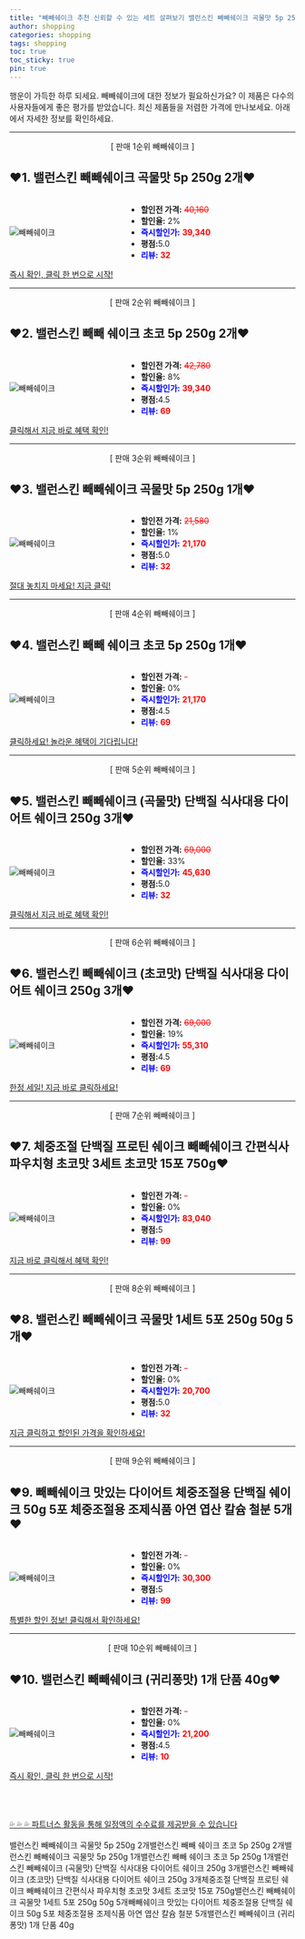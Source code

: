 ```yaml
---
title: "빼빼쉐이크 추천 신뢰할 수 있는 세트 살펴보기 밸런스킨 빼빼쉐이크 곡물맛 5p 250g"
author: shopping
categories: shopping
tags: shopping
toc: true
toc_sticky: true
pin: true
---
```

행운이 가득한 하루 되세요. 빼빼쉐이크에 대한 정보가 필요하신가요?  이 제품은 다수의 사용자들에게 좋은 평가를 받았습니다. 최신 제품들을 저렴한 가격에 만나보세요. 아래에서 자세한 정보를 확인하세요.

---
<p class="toplist" style="margin: 0 auto; display: block; width: fit-content;">[ 판매 1순위 빼빼쉐이크 ]</p>

<h2><strong>❤️1. 밸런스킨 빼빼쉐이크 곡물맛 5p 250g 2개❤️</strong></h2>

<div style="display: flex; align-items: center;">
    <div style="flex: 0.4;">
        <img src="https://thumbnail6.coupangcdn.com/thumbnails/remote/230x230ex/image/retail/images/6490acaa-d491-474b-a395-77d5592186a0748259627505438328.png" alt="빼빼쉐이크" style="max-width: 100%;">
    </div>
    <div style="flex: 0.6; margin-left: 10px;">
        <ul>
            <li><strong>할인전 가격:</strong> <del style="color: red;">40,160</del></li>
            <li><strong>할인율:</strong> 2%</li>
            <li><span style='color:blue'><strong>즉시할인가:</strong></span> <span style='color:red'><strong>39,340</strong></span></li>
            <li><strong>평점:</strong>5.0</li>
            <li><span style='color:blue'><strong>리뷰:</strong></span> <span style='color:red'><strong>32</strong></span></li>
        </ul>
    </div>
</div>
<div class="center">
    <a href="https://selin100587.github.io?lptag=AF9450613&subid=githubio&pageKey=6465276107&traceid=V0-153&itemId=19512164215&vendorItemId=85908136797" class="myButton">
        즉시 확인, 클릭 한 번으로 시작!
    </a>
</div>


---
<p class="toplist" style="margin: 0 auto; display: block; width: fit-content;">[ 판매 2순위 빼빼쉐이크 ]</p>

<h2><strong>❤️2. 밸런스킨 빼빼 쉐이크 초코 5p 250g 2개❤️</strong></h2>

<div style="display: flex; align-items: center;">
    <div style="flex: 0.4;">
        <img src="https://thumbnail9.coupangcdn.com/thumbnails/remote/230x230ex/image/retail/images/3035d608-26cd-44a5-ad93-dbbccb6d03c1709054768538895024.png" alt="빼빼쉐이크" style="max-width: 100%;">
    </div>
    <div style="flex: 0.6; margin-left: 10px;">
        <ul>
            <li><strong>할인전 가격:</strong> <del style="color: red;">42,780</del></li>
            <li><strong>할인율:</strong> 8%</li>
            <li><span style='color:blue'><strong>즉시할인가:</strong></span> <span style='color:red'><strong>39,340</strong></span></li>
            <li><strong>평점:</strong>4.5</li>
            <li><span style='color:blue'><strong>리뷰:</strong></span> <span style='color:red'><strong>69</strong></span></li>
        </ul>
    </div>
</div>
<div class="center">
    <a href="https://selin100587.github.io?lptag=AF9450613&subid=githubio&pageKey=6455198340&traceid=V0-153&itemId=14184435588&vendorItemId=85908136082" class="myButton">
        클릭해서 지금 바로 혜택 확인!
    </a>
</div>


---
<p class="toplist" style="margin: 0 auto; display: block; width: fit-content;">[ 판매 3순위 빼빼쉐이크 ]</p>

<h2><strong>❤️3. 밸런스킨 빼빼쉐이크 곡물맛 5p 250g 1개❤️</strong></h2>

<div style="display: flex; align-items: center;">
    <div style="flex: 0.4;">
        <img src="https://thumbnail10.coupangcdn.com/thumbnails/remote/230x230ex/image/rs_quotation_api/e8ey2kkk/29dfea83ffb749adabcd8584c51f0b8f.jpg" alt="빼빼쉐이크" style="max-width: 100%;">
    </div>
    <div style="flex: 0.6; margin-left: 10px;">
        <ul>
            <li><strong>할인전 가격:</strong> <del style="color: red;">21,580</del></li>
            <li><strong>할인율:</strong> 1%</li>
            <li><span style='color:blue'><strong>즉시할인가:</strong></span> <span style='color:red'><strong>21,170</strong></span></li>
            <li><strong>평점:</strong>5.0</li>
            <li><span style='color:blue'><strong>리뷰:</strong></span> <span style='color:red'><strong>32</strong></span></li>
        </ul>
    </div>
</div>
<div class="center">
    <a href="https://selin100587.github.io?lptag=AF9450613&subid=githubio&pageKey=6465276107&traceid=V0-153&itemId=14089395150&vendorItemId=81336591585" class="myButton">
        절대 놓치지 마세요! 지금 클릭!
    </a>
</div>


---
<p class="toplist" style="margin: 0 auto; display: block; width: fit-content;">[ 판매 4순위 빼빼쉐이크 ]</p>

<h2><strong>❤️4. 밸런스킨 빼빼 쉐이크 초코 5p 250g 1개❤️</strong></h2>

<div style="display: flex; align-items: center;">
    <div style="flex: 0.4;">
        <img src="https://thumbnail6.coupangcdn.com/thumbnails/remote/230x230ex/image/rs_quotation_api/rai8k1y4/ab99de663e8a446caf2a038f18b6f71e.jpg" alt="빼빼쉐이크" style="max-width: 100%;">
    </div>
    <div style="flex: 0.6; margin-left: 10px;">
        <ul>
            <li><strong>할인전 가격:</strong> <del style="color: red;">-</del></li>
            <li><strong>할인율:</strong> 0%</li>
            <li><span style='color:blue'><strong>즉시할인가:</strong></span> <span style='color:red'><strong>21,170</strong></span></li>
            <li><strong>평점:</strong>4.5</li>
            <li><span style='color:blue'><strong>리뷰:</strong></span> <span style='color:red'><strong>69</strong></span></li>
        </ul>
    </div>
</div>
<div class="center">
    <a href="https://selin100587.github.io?lptag=AF9450613&subid=githubio&pageKey=6455198340&traceid=V0-153&itemId=14029305236&vendorItemId=81277696519" class="myButton">
        클릭하세요! 놀라운 혜택이 기다립니다!
    </a>
</div>


---
<p class="toplist" style="margin: 0 auto; display: block; width: fit-content;">[ 판매 5순위 빼빼쉐이크 ]</p>

<h2><strong>❤️5. 밸런스킨 빼빼쉐이크 (곡물맛) 단백질 식사대용 다이어트 쉐이크 250g 3개❤️</strong></h2>

<div style="display: flex; align-items: center;">
    <div style="flex: 0.4;">
        <img src="https://thumbnail10.coupangcdn.com/thumbnails/remote/230x230ex/image/vendor_inventory/5f57/fad6e97cc7fd2dac0f2aa0667c257a99d7f914eef95e0f385a7d6852686d.jpg" alt="빼빼쉐이크" style="max-width: 100%;">
    </div>
    <div style="flex: 0.6; margin-left: 10px;">
        <ul>
            <li><strong>할인전 가격:</strong> <del style="color: red;">69,000</del></li>
            <li><strong>할인율:</strong> 33%</li>
            <li><span style='color:blue'><strong>즉시할인가:</strong></span> <span style='color:red'><strong>45,630</strong></span></li>
            <li><strong>평점:</strong>5.0</li>
            <li><span style='color:blue'><strong>리뷰:</strong></span> <span style='color:red'><strong>32</strong></span></li>
        </ul>
    </div>
</div>
<div class="center">
    <a href="https://selin100587.github.io?lptag=AF9450613&subid=githubio&pageKey=6465276107&traceid=V0-153&itemId=19512164213&vendorItemId=80523345296" class="myButton">
        클릭해서 지금 바로 혜택 확인!
    </a>
</div>


---
<p class="toplist" style="margin: 0 auto; display: block; width: fit-content;">[ 판매 6순위 빼빼쉐이크 ]</p>

<h2><strong>❤️6. 밸런스킨 빼빼쉐이크 (초코맛) 단백질 식사대용 다이어트 쉐이크 250g 3개❤️</strong></h2>

<div style="display: flex; align-items: center;">
    <div style="flex: 0.4;">
        <img src="https://thumbnail10.coupangcdn.com/thumbnails/remote/230x230ex/image/vendor_inventory/6109/219c1045c452784c01cdd3aba922dacb7862f19ce6eb9ca6fd279b94d475.jpg" alt="빼빼쉐이크" style="max-width: 100%;">
    </div>
    <div style="flex: 0.6; margin-left: 10px;">
        <ul>
            <li><strong>할인전 가격:</strong> <del style="color: red;">69,000</del></li>
            <li><strong>할인율:</strong> 19%</li>
            <li><span style='color:blue'><strong>즉시할인가:</strong></span> <span style='color:red'><strong>55,310</strong></span></li>
            <li><strong>평점:</strong>4.5</li>
            <li><span style='color:blue'><strong>리뷰:</strong></span> <span style='color:red'><strong>69</strong></span></li>
        </ul>
    </div>
</div>
<div class="center">
    <a href="https://selin100587.github.io?lptag=AF9450613&subid=githubio&pageKey=6455198340&traceid=V0-153&itemId=14184435592&vendorItemId=80523133747" class="myButton">
        한정 세일! 지금 바로 클릭하세요!
    </a>
</div>


---
<p class="toplist" style="margin: 0 auto; display: block; width: fit-content;">[ 판매 7순위 빼빼쉐이크 ]</p>

<h2><strong>❤️7. 체중조절 단백질 프로틴 쉐이크 빼빼쉐이크 간편식사 파우치형 초코맛 3세트 초코맛 15포 750g❤️</strong></h2>

<div style="display: flex; align-items: center;">
    <div style="flex: 0.4;">
        <img src="https://thumbnail6.coupangcdn.com/thumbnails/remote/230x230ex/image/vendor_inventory/1d1a/aceeeccd9d8aedfbc4e241f358ed156fc11184563908eeef37d0a0d9e0b9.png" alt="빼빼쉐이크" style="max-width: 100%;">
    </div>
    <div style="flex: 0.6; margin-left: 10px;">
        <ul>
            <li><strong>할인전 가격:</strong> <del style="color: red;">-</del></li>
            <li><strong>할인율:</strong> 0%</li>
            <li><span style='color:blue'><strong>즉시할인가:</strong></span> <span style='color:red'><strong>83,040</strong></span></li>
            <li><strong>평점:</strong>5</li>
            <li><span style='color:blue'><strong>리뷰:</strong></span> <span style='color:red'><strong>99</strong></span></li>
        </ul>
    </div>
</div>
<div class="center">
    <a href="https://selin100587.github.io?lptag=AF9450613&subid=githubio&pageKey=7283797906&traceid=V0-153&itemId=18601762040&vendorItemId=90135719724" class="myButton">
        지금 바로 클릭해서 혜택 확인!
    </a>
</div>


---
<p class="toplist" style="margin: 0 auto; display: block; width: fit-content;">[ 판매 8순위 빼빼쉐이크 ]</p>

<h2><strong>❤️8. 밸런스킨 빼빼쉐이크 곡물맛 1세트 5포 250g 50g 5개❤️</strong></h2>

<div style="display: flex; align-items: center;">
    <div style="flex: 0.4;">
        <img src="https://thumbnail10.coupangcdn.com/thumbnails/remote/230x230ex/image/vendor_inventory/4f1f/ed14fc7fa7fa9fa624a98125f8fcdfd6fe8a6a7b09923691ff59af252d6a.jpg" alt="빼빼쉐이크" style="max-width: 100%;">
    </div>
    <div style="flex: 0.6; margin-left: 10px;">
        <ul>
            <li><strong>할인전 가격:</strong> <del style="color: red;">-</del></li>
            <li><strong>할인율:</strong> 0%</li>
            <li><span style='color:blue'><strong>즉시할인가:</strong></span> <span style='color:red'><strong>20,700</strong></span></li>
            <li><strong>평점:</strong>5.0</li>
            <li><span style='color:blue'><strong>리뷰:</strong></span> <span style='color:red'><strong>32</strong></span></li>
        </ul>
    </div>
</div>
<div class="center">
    <a href="https://selin100587.github.io?lptag=AF9450613&subid=githubio&pageKey=6465276107&traceid=V0-153&itemId=20132155512&vendorItemId=85849674623" class="myButton">
        지금 클릭하고 할인된 가격을 확인하세요!
    </a>
</div>


---
<p class="toplist" style="margin: 0 auto; display: block; width: fit-content;">[ 판매 9순위 빼빼쉐이크 ]</p>

<h2><strong>❤️9. 빼빼쉐이크 맛있는 다이어트 체중조절용 단백질 쉐이크 50g 5포 체중조절용 조제식품 아연 엽산 칼슘 철분 5개❤️</strong></h2>

<div style="display: flex; align-items: center;">
    <div style="flex: 0.4;">
        <img src="https://thumbnail6.coupangcdn.com/thumbnails/remote/230x230ex/image/vendor_inventory/8814/e478ca112b8abc4c7aff84f3d65275544c820820b9fbd187d06019dcdb2e.png" alt="빼빼쉐이크" style="max-width: 100%;">
    </div>
    <div style="flex: 0.6; margin-left: 10px;">
        <ul>
            <li><strong>할인전 가격:</strong> <del style="color: red;">-</del></li>
            <li><strong>할인율:</strong> 0%</li>
            <li><span style='color:blue'><strong>즉시할인가:</strong></span> <span style='color:red'><strong>30,300</strong></span></li>
            <li><strong>평점:</strong>5</li>
            <li><span style='color:blue'><strong>리뷰:</strong></span> <span style='color:red'><strong>99</strong></span></li>
        </ul>
    </div>
</div>
<div class="center">
    <a href="https://selin100587.github.io?lptag=AF9450613&subid=githubio&pageKey=8231671689&traceid=V0-153&itemId=23692283437&vendorItemId=90717423170" class="myButton">
        특별한 할인 정보! 클릭해서 확인하세요!
    </a>
</div>


---
<p class="toplist" style="margin: 0 auto; display: block; width: fit-content;">[ 판매 10순위 빼빼쉐이크 ]</p>

<h2><strong>❤️10. 밸런스킨 빼빼쉐이크 (귀리퐁맛) 1개 단품 40g❤️</strong></h2>

<div style="display: flex; align-items: center;">
    <div style="flex: 0.4;">
        <img src="https://thumbnail10.coupangcdn.com/thumbnails/remote/230x230ex/image/vendor_inventory/3ba3/b4a714668c092bb1c928caf16af511a83a5d400e0fc9bfbb9fa67316a102.jpg" alt="빼빼쉐이크" style="max-width: 100%;">
    </div>
    <div style="flex: 0.6; margin-left: 10px;">
        <ul>
            <li><strong>할인전 가격:</strong> <del style="color: red;">-</del></li>
            <li><strong>할인율:</strong> 0%</li>
            <li><span style='color:blue'><strong>즉시할인가:</strong></span> <span style='color:red'><strong>21,200</strong></span></li>
            <li><strong>평점:</strong>4.5</li>
            <li><span style='color:blue'><strong>리뷰:</strong></span> <span style='color:red'><strong>10</strong></span></li>
        </ul>
    </div>
</div>
<div class="center">
    <a href="https://selin100587.github.io?lptag=AF9450613&subid=githubio&pageKey=7340196554&traceid=V0-153&itemId=18864066073&vendorItemId=85148664742" class="myButton">
        즉시 확인, 클릭 한 번으로 시작!
    </a>
</div>

<br><br><br>[💦 💦 💦 파트너스 활동을 통해 일정액의 수수료를 제공받을 수 있습니다](https://link.coupang.com/a/bcpT2c)<br><br>밸런스킨 빼빼쉐이크 곡물맛 5p 250g 2개밸런스킨 빼빼 쉐이크 초코 5p 250g 2개밸런스킨 빼빼쉐이크 곡물맛 5p 250g 1개밸런스킨 빼빼 쉐이크 초코 5p 250g 1개밸런스킨 빼빼쉐이크 (곡물맛) 단백질 식사대용 다이어트 쉐이크 250g 3개밸런스킨 빼빼쉐이크 (초코맛) 단백질 식사대용 다이어트 쉐이크 250g 3개체중조절 단백질 프로틴 쉐이크 빼빼쉐이크 간편식사 파우치형 초코맛 3세트 초코맛 15포 750g밸런스킨 빼빼쉐이크 곡물맛 1세트 5포 250g 50g 5개빼빼쉐이크 맛있는 다이어트 체중조절용 단백질 쉐이크 50g 5포 체중조절용 조제식품 아연 엽산 칼슘 철분 5개밸런스킨 빼빼쉐이크 (귀리퐁맛) 1개 단품 40g